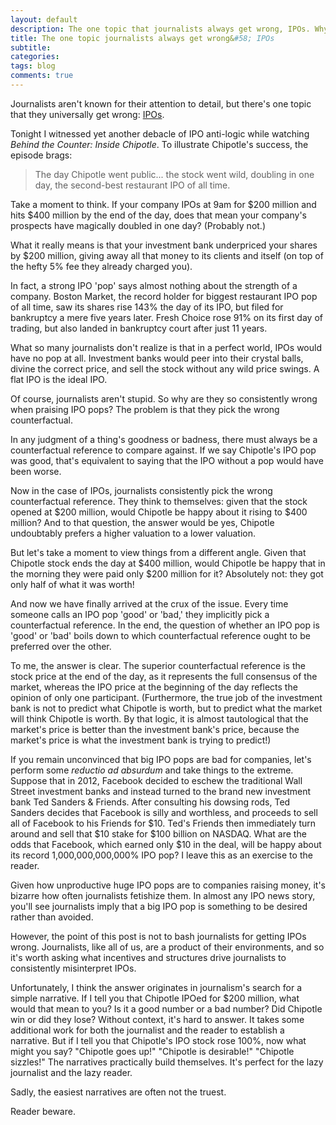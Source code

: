 ```yaml
---
layout: default
description: The one topic that journalists always get wrong, IPOs. Why initial public offerings and their pops mean nothing.
title: The one topic journalists always get wrong&#58; IPOs
subtitle:
categories:
tags: blog
comments: true
---
```


Journalists aren't known for their attention to detail, but there's one topic that they universally get wrong: [IPOs](https://en.wikipedia.org/wiki/Initial_public_offering).

Tonight I witnessed yet another debacle of IPO anti-logic while watching *Behind the Counter: Inside Chipotle*. To illustrate Chipotle's success, the episode brags:

>The day Chipotle went public... the stock went wild, doubling in one day, the second-best restaurant IPO of all time.

Take a moment to think. If your company IPOs at 9am for $200 million and hits $400 million by the end of the day, does that mean your company's prospects have magically doubled in one day? (Probably not.)

What it really means is that your investment bank underpriced your shares by $200 million, giving away all that money to its clients and itself (on top of the hefty 5% fee they already charged you).

In fact, a strong IPO 'pop' says almost nothing about the strength of a company. Boston Market, the record holder for biggest restaurant IPO pop of all time, saw its shares rise 143% the day of its IPO, but filed for bankruptcy a mere five years later. Fresh Choice rose 91% on its first day of trading, but also landed in bankruptcy court after just 11 years.

What so many journalists don't realize is that in a perfect world, IPOs would have no pop at all. Investment banks would peer into their crystal balls, divine the correct price, and sell the stock without any wild price swings. A flat IPO is the ideal IPO.

Of course, journalists aren't stupid. So why are they so consistently wrong when praising IPO pops? The problem is that they pick the wrong counterfactual.

In any judgment of a thing's goodness or badness, there must always be a counterfactual reference to compare against. If we say Chipotle's IPO pop was good, that's equivalent to saying that the IPO without a pop would have been worse.

Now in the case of IPOs, journalists consistently pick the wrong counterfactual reference. They think to themselves: given that the stock opened at $200 million, would Chipotle be happy about it rising to $400 million? And to that question, the answer would be yes, Chipotle undoubtably prefers a higher valuation to a lower valuation.

But let's take a moment to view things from a different angle. Given that Chipotle stock ends the day at $400 million, would Chipotle be happy that in the morning they were paid only $200 million for it? Absolutely not: they got only half of what it was worth!

And now we have finally arrived at the crux of the issue. Every time someone calls an IPO pop 'good' or 'bad,' they implicitly pick a counterfactual reference. In the end, the question of whether an IPO pop is 'good' or 'bad' boils down to which counterfactual reference ought to be preferred over the other.

To me, the answer is clear. The superior counterfactual reference is the stock price at the end of the day, as it represents the full consensus of the market, whereas the IPO price at the beginning of the day reflects the opinion of only one participant. (Furthermore, the true job of the investment bank is not to predict what Chipotle is worth, but to predict what the market will think Chipotle is worth. By that logic, it is almost tautological that the market's price is better than the investment bank's price, because the market's price is what the investment bank is trying to predict!)

If you remain unconvinced that big IPO pops are bad for companies, let's perform some *reductio ad absurdum* and take things to the extreme. Suppose that in 2012, Facebook decided to eschew the traditional Wall Street investment banks and instead turned to the brand new investment bank Ted Sanders & Friends. After consulting his dowsing rods, Ted Sanders decides that Facebook is silly and worthless, and proceeds to sell all of Facebook to his Friends for $10. Ted's Friends then immediately turn around and sell that $10 stake for $100 billion on NASDAQ. What are the odds that Facebook, which earned only $10 in the deal, will be happy about its record 1,000,000,000,000% IPO pop? I leave this as an exercise to the reader.

Given how unproductive huge IPO pops are to companies raising money, it's bizarre how often journalists fetishize them. In almost any IPO news story, you'll see journalists imply that a big IPO pop is something to be desired rather than avoided.

However, the point of this post is not to bash journalists for getting IPOs wrong. Journalists, like all of us, are a product of their environments, and so it's worth asking what incentives and structures drive journalists to consistently misinterpret IPOs.

Unfortunately, I think the answer originates in journalism's search for a simple narrative. If I tell you that Chipotle IPOed for $200 million, what would that mean to you? Is it a good number or a bad number? Did Chipotle win or did they lose? Without context, it's hard to answer. It takes some additional work for both the journalist and the reader to establish a narrative. But if I tell you that Chipotle's IPO stock rose 100%, now what might you say? "Chipotle goes up!" "Chipotle is desirable!" "Chipotle sizzles!" The narratives practically build themselves. It's perfect for the lazy journalist and the lazy reader.

Sadly, the easiest narratives are often not the truest.

Reader beware.